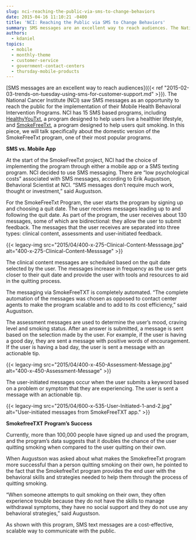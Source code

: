 ```yaml
---
slug: nci-reaching-the-public-via-sms-to-change-behaviors
date: 2015-04-16 11:10:21 -0400
title: 'NCI: Reaching the Public via SMS to Change Behaviors'
summary: SMS messages are an excellent way to reach audiences. The National Cancer Institute (NCI) saw SMS messages as an opportunity to reach the public for the implementation of their Mobile Health Behavioral Intervention Programs. NCI has 15 SMS based programs, including HealthyYouTxt, a program designed to help users live a healthier lifestyle, and SmokeFreeTxt, a
authors:
  - kdaniel
topics:
  - mobile
  - monthly-theme
  - customer-service
  - government-contact-centers
  - thursday-mobile-products
---
```


[SMS messages are an excellent way to reach audiences]({{< ref "2015-02-03-trends-on-tuesday-using-sms-for-customer-support.md" >}}). The National Cancer Institute (NCI) saw SMS messages as an opportunity to reach the public for the implementation of their Mobile Health Behavioral Intervention Programs. NCI has 15 SMS based programs, including [HealthyYouTxt](http://smokefree.gov/healthyyou), a program designed to help users live a healthier lifestyle, and [SmokeFreeTxt](http://smokefree.gov/smokefreetxt), a program designed to help users quit smoking. In this piece, we will talk specifically about the domestic version of the SmokeFreeTxt program, one of their most popular programs.

**SMS vs. Mobile App**

At the start of the SmokeFreeTxt project, NCI had the choice of implementing the program through either a mobile app or a SMS texting program. NCI decided to use SMS messaging. There are “low psychological costs” associated with SMS messages, according to Erik Augustson, Behavioral Scientist at NCI. “SMS messages don’t require much work, thought or investment,” said Augustson.

For the SmokeFreeTxt Program, the user starts the program by signing up and choosing a quit date. The user receives messages leading up to and following the quit date. As part of the program, the user receives about 130 messages, some of which are bidirectional: they allow the user to submit feedback. The messages that the user receives are separated into three types: clinical content, assessments and user-initiated feedback.

{{< legacy-img src="2015/04/400-x-275-Clinical-Content-Messsage.jpg" alt="400-x-275-Clinical-Content-Messsage" >}}

The clinical content messages are scheduled based on the quit date selected by the user. The messages increase in frequency as the user gets closer to their quit date and provide the user with tools and resources to aid in the quitting process.

The messaging via SmokeFreeTXT is completely automated. “The complete automation of the messages was chosen as opposed to contact center agents to make the program scalable and to add to its cost efficiency,” said Augustson.

The assessment messages are used to determine the user&#8217;s mood, craving level and smoking status.  After an answer is submitted, a message is sent based on the selection made by the user. For example, if the user is having a good day, they are sent a message with positive words of encouragement. If the user is having a bad day, the user is sent a message with an actionable tip.

{{< legacy-img src="2015/04/400-x-450-Assessment-Message.jpg" alt="400-x-450-Assessment-Message" >}}

The user-initiated messages occur when the user submits a keyword based on a problem or symptom that they are experiencing. The user is sent a message with an actionable tip.

{{< legacy-img src="2015/04/600-x-535-User-Initiated-1-and-2.jpg" alt="User-initiated messages from SmokeFreeTXT app." >}}

**SmokefreeTXT Program’s Success**

Currently, more than 100,000 people have signed up and used the program, and the program’s data suggests that it doubles the chance of the user quitting smoking when compared to the user quitting on their own.

When Augustson was asked about what makes the SmokefreeTxt program more successful than a person quitting smoking on their own, he pointed to the fact that the SmokefreeTxt program provides the end user with the behavioral skills and strategies needed to help them through the process of quitting smoking.

“When someone attempts to quit smoking on their own, they often experience trouble because they do not have the skills to manage withdrawal symptoms, they have no social support and they do not use any behavioral strategies,” said Augustson.

As shown with this program, SMS text messages are a cost-effective, scalable way to communicate with the public.